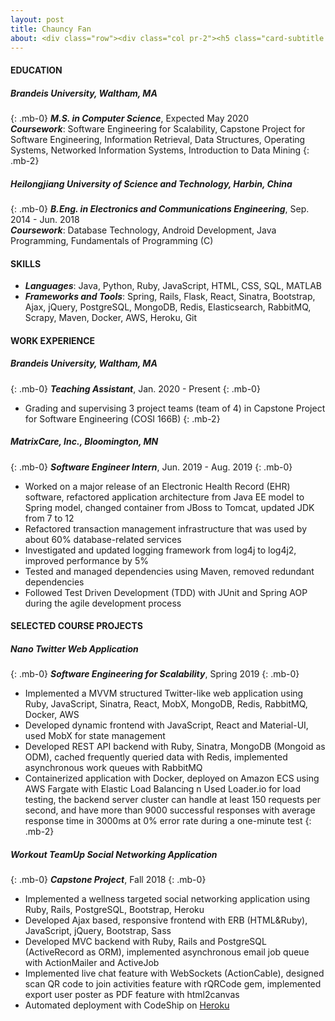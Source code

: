 ```yaml
---
layout: post
title: Chauncy Fan
about: <div class="row"><div class="col pr-2"><h5 class="card-subtitle text-right"><a href="mailto:fanc@brandeis.edu" style="color:#6c757d">fanc@brandeis.edu</a></h5></div><div class="col pl-2"><h5 class="card-subtitle"><a href="tel:339-215-9614" style="color:#6c757d">339-215-9614</a></h5></div></div><div class="row"><div class="col pr-2"><h5 class="card-subtitle text-right"><a href="https://www.linkedin.com/in/chenfengf/" style="color:#6c757d">linkedin.com/in/chenfengf</a></h5></div><div class="col pl-2"><h5 href="tel:339-215-9614" class="card-subtitle"><a href="https://github.com/chauncyf" style="color:#6c757d">github.com/chauncyf</a></h5></div></div>
---
```


#### **EDUCATION**

##### **Brandeis University**, Waltham, MA  
{: .mb-0}
_**M.S. in Computer Science**_, Expected May 2020  
_**Coursework**_: Software Engineering for Scalability, Capstone Project for Software Engineering, Information Retrieval,
            Data Structures, Operating Systems, Networked Information Systems, Introduction to Data Mining
{: .mb-2}

##### **Heilongjiang University of Science and Technology**, Harbin, China
{: .mb-0}
_**B.Eng. in Electronics and Communications Engineering**_, Sep. 2014 - Jun. 2018  
_**Coursework**_: Database Technology, Android Development, Java Programming, Fundamentals of Programming (C)


#### **SKILLS**
- _**Languages**_: Java, Python, Ruby, JavaScript, HTML, CSS, SQL, MATLAB
- _**Frameworks and Tools**_: Spring, Rails, Flask, React, Sinatra, Bootstrap, Ajax, jQuery, PostgreSQL, MongoDB, Redis,
Elasticsearch, RabbitMQ, Scrapy, Maven, Docker, AWS, Heroku, Git


#### **WORK EXPERIENCE**

##### **Brandeis University**, Waltham, MA
{: .mb-0}
_**Teaching Assistant**_, Jan. 2020 - Present
{: .mb-0}

- Grading and supervising 3 project teams (team of 4) in Capstone Project for Software Engineering (COSI 166B)
{: .mb-2}

##### **MatrixCare, Inc.**, Bloomington, MN  
{: .mb-0}
_**Software Engineer Intern**_, Jun. 2019 - Aug. 2019
{: .mb-0}

- Worked on a major release of an Electronic Health Record (EHR) software, refactored application architecture from
Java EE model to Spring model, changed container from JBoss to Tomcat, updated JDK from 7 to 12
- Refactored transaction management infrastructure that was used by about 60% database-related services
- Investigated and updated logging framework from log4j to log4j2, improved performance by 5%
- Tested and managed dependencies using Maven, removed redundant dependencies
- Followed Test Driven Development (TDD) with JUnit and Spring AOP during the agile development process


#### **SELECTED COURSE PROJECTS**

##### **Nano Twitter Web Application**
{: .mb-0}
_**Software Engineering for Scalability**_, Spring 2019
{: .mb-0}
- Implemented a MVVM structured Twitter-like web application using Ruby, JavaScript, Sinatra, React, MobX,
MongoDB, Redis, RabbitMQ, Docker, AWS
- Developed dynamic frontend with JavaScript, React and Material-UI, used MobX for state management
- Developed REST API backend with Ruby, Sinatra, MongoDB (Mongoid as ODM), cached frequently queried data
with Redis, implemented asynchronous work queues with RabbitMQ
- Containerized application with Docker, deployed on Amazon ECS using AWS Fargate with Elastic Load Balancing n Used Loader.io for load testing, the backend server cluster can handle at least 150 requests per second, and have
more than 9000 successful responses with average response time in 3000ms at 0% error rate during a one-minute test
{: .mb-2}

##### **Workout TeamUp Social Networking Application**
{: .mb-0}
_**Capstone Project**_, Fall 2018
{: .mb-0}
- Implemented a wellness targeted social networking application using Ruby, Rails, PostgreSQL, Bootstrap, Heroku
- Developed Ajax based, responsive frontend with ERB (HTML&Ruby), JavaScript, jQuery, Bootstrap, Sass
- Developed MVC backend with Ruby, Rails and PostgreSQL (ActiveRecord as ORM), implemented asynchronous
email job queue with ActionMailer and ActiveJob
- Implemented live chat feature with WebSockets (ActionCable), designed scan QR code to join activities feature with
rQRCode gem, implemented export user poster as PDF feature with html2canvas
- Automated deployment with CodeShip on [Heroku](https://workout-teamup.herokuapp.com)
